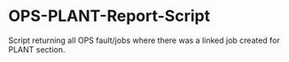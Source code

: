 # OPS-PLANT-Report-Script
Script returning all OPS  fault/jobs where there was a linked job created for PLANT section.
